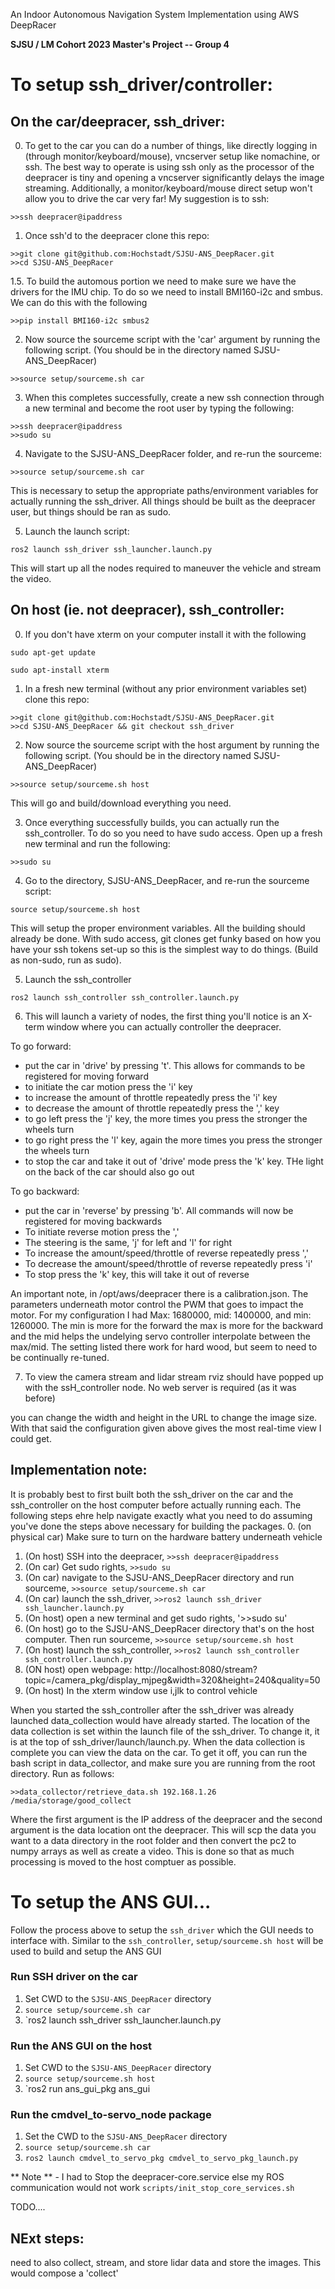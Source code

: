 An Indoor Autonomous Navigation System Implementation using AWS DeepRacer

**SJSU / LM Cohort 2023 Master's Project -- Group 4**

# To setup ssh_driver/controller:
## On the car/deepracer, ssh_driver:
0. To get to the car you can do a number of things, like directly
logging in (through monitor/keyboard/mouse), vncserver setup like
nomachine, or ssh. The best way to operate is using ssh only as the processor
of the deepracer is tiny and opening a vncserver significantly delays the
image streaming. Additionally, a monitor/keyboard/mouse direct setup
won't allow you to drive the car very far! My suggestion is to ssh:

```>>ssh deepracer@ipaddress```

1. Once ssh'd to the deepracer clone this repo:

```
>>git clone git@github.com:Hochstadt/SJSU-ANS_DeepRacer.git
>>cd SJSU-ANS_DeepRacer
```
1.5. To build the automous portion we need to make sure we have the drivers for the
IMU chip. To do so we need to install BMI160-i2c and smbus. We can do this with the following
```
>>pip install BMI160-i2c smbus2
```

2. Now source the sourceme script with the 'car' argument by running the following script.
(You should be in the directory named SJSU-ANS_DeepRacer)

```>>source setup/sourceme.sh car ```


3. When this completes successfully, create a new ssh connection through a new terminal
and become the root user by typing the following:
```
>>ssh deepracer@ipaddress
>>sudo su
```

4. Navigate to the SJSU-ANS_DeepRacer folder, and re-run the sourceme:

```>>source setup/sourceme.sh car```

This is necessary to setup the appropriate paths/environment variables
for actually running the ssh_driver. All things should be built as the
deepracer user, but things should be ran as sudo.

5. Launch the launch script:

```ros2 launch ssh_driver ssh_launcher.launch.py```

This will start up all the nodes required to maneuver the vehicle and
stream the video.

## On host (ie. not deepracer), ssh_controller:
0. If you don't have xterm on your computer install it with the following

```
sudo apt-get update

sudo apt-install xterm
```
1. In a fresh new terminal (without any prior environment variables set) clone this repo:

```
>>git clone git@github.com:Hochstadt/SJSU-ANS_DeepRacer.git
>>cd SJSU-ANS_DeepRacer && git checkout ssh_driver
```

2. Now source the sourceme script with the host argument by running the following script.
(You should be in the directory named SJSU-ANS_DeepRacer)

```>>source setup/sourceme.sh host ```

This will go and build/download everything you need.

3. Once everything successfully builds, you can actually run the ssh_controller. To do so
you need to have sudo access. Open up a fresh new terminal and run the following:

```>>sudo su```

4. Go to the directory, SJSU-ANS_DeepRacer, and re-run the sourceme script:

```source setup/sourceme.sh host```

This will setup the proper environment variables. All the building should already
be done. With sudo access, git clones get funky based on how you have your ssh
tokens set-up so this is the simplest way to do things. (Build as non-sudo, run
as sudo).

5. Launch the ssh_controller

```ros2 launch ssh_controller ssh_controller.launch.py```

6. This will launch a variety of nodes, the first thing you'll notice is
an X-term window where you can actually controller the deepracer.

To go forward:
- put the car in 'drive' by pressing 't'. This allows for commands to be registered
for moving forward
- to initiate the car motion press the 'i' key
- to increase the amount of throttle repeatedly press the 'i' key
- to decrease the amount of throttle repeatedly press the ',' key
- to go left press the 'j' key, the more times you press the stronger the
wheels turn
- to go right press the 'l' key, again the more times you press the stronger
the wheels turn
- to stop the car and take it out of 'drive' mode press the 'k' key. THe light
on the back of the car should also go out

To go backward:
- put the car in 'reverse' by pressing 'b'. All commands will now be
registered for moving backwards
- To initiate reverse motion press the ','
- The steering is the same, 'j' for left and 'l' for right
- To increase the amount/speed/throttle of reverse repeatedly press ','
- To decrease the amount/speed/throttle of reverse repeatedly press 'i'
- To stop press the 'k' key, this will take it out of reverse

An important note, in /opt/aws/deepracer there is a calibration.json. The parameters
underneath motor control the PWM that goes to impact the motor. For my configuration
I had Max: 1680000,  mid: 1400000, and min: 1260000. The min is more for the forward
the max is more for the backward and the mid helps the undelying servo controller
interpolate between the max/mid. The setting listed there work for hard wood, but seem
to need to be continually re-tuned.

7. To view the camera stream and lidar stream rviz should have popped up with the ssH_controller node. No web server is required (as it was before)

you can change the width and height in the URL to change the image size. With that said the
configuration given above gives the most real-time view I could get.

## Implementation note:
It is probably best to first built both the ssh_driver on the car and the ssh_controller
on the host computer before actually running each. The following steps ehre help navigate
exactly what you need to do assuming you've done the steps above necessary for building
the packages.
0. (on physical car) Make sure to turn on the hardware battery underneath vehicle
1. (On host) SSH into the deepracer, `>>ssh deepracer@ipaddress`
2. (On car) Get sudo rights, `>>sudo su`
3. (On car) navigate to the SJSU-ANS_DeepRacer directory and run sourceme, `>>source setup/sourceme.sh car`
4. (On car) launch the ssh_driver, `>>ros2 launch ssh_driver ssh_launcher.launch.py`
5. (On host) open a new terminal and get sudo rights, '>>sudo su'
6. (On host) go to the SJSU-ANS_DeepRacer directory that's on the host computer. Then run sourceme, `>>source setup/sourceme.sh host`
7. (On host) launch the ssh_controller, `>>ros2 launch ssh_controller ssh_controller.launch.py`
8. (ON host) open webpage: http://localhost:8080/stream?topic=/camera_pkg/display_mjpeg&width=320&height=240&quality=50
9. (On host) In the xterm window use i,jlk to control vehicle

When you started the ssh_controller after the ssh_driver was already launched data_collection would have already started. The location of
the data collection is set within the launch file of the ssh_driver. To change it, it is at the top of ssh_driver/launch/launch.py. When the
data collection is complete you can view the data on the car. To get it off, you can run the bash script in data_collector, and make sure you
are running from the root directory. Run as follows:
```
>>data_collector/retrieve_data.sh 192.168.1.26 /media/storage/good_collect
```
Where the first argument is the IP address of the deepracer and the second argument is the data location ont the deepracer. This will scp the
data you want to a data directory in the root folder and then convert the pc2 to numpy arrays as well as create a video. This is done so that
as much processing is moved to the host comptuer as possible.

# To setup the ANS GUI...
Follow the process above to setup the `ssh_driver` which the GUI needs to interface with. Similar to the `ssh_controller`, `setup/sourceme.sh host` will be used to build and setup the ANS GUI
### Run SSH driver on the car
1. Set CWD to the `SJSU-ANS_DeepRacer` directory
2. `source setup/sourceme.sh car`
3. `ros2 launch ssh_driver ssh_launcher.launch.py

### Run the ANS GUI on the host
1. Set CWD to the `SJSU-ANS_DeepRacer` directory
2. `source setup/sourceme.sh host`
3. `ros2 run ans_gui_pkg ans_gui

### Run the cmdvel_to-servo_node package
1. Set the CWD to the `SJSU-ANS_DeepRacer` directory
2. `source setup/sourceme.sh car`
3. `ros2 launch cmdvel_to_servo_pkg cmdvel_to_servo_pkg_launch.py`

** Note ** - I had to Stop the deepracer-core.service else my ROS communication would not work
`scripts/init_stop_core_services.sh`


TODO....

## NExt steps:
need to also collect, stream, and store lidar data and store the images. This would compose a 'collect'
